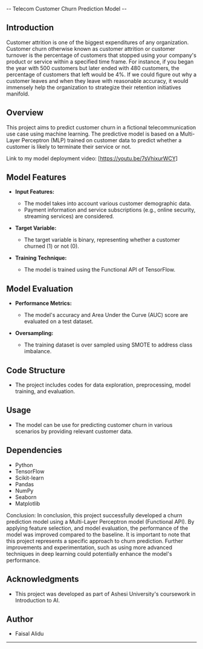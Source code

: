 -- Telecom Customer Churn Prediction Model --

## Introduction

Customer attrition is one of the biggest expenditures of any organization. Customer churn otherwise known as customer attrition or customer turnover is the percentage of customers that stopped using your company's product or service within a specified time frame. For instance, if you began the year with 500 customers but later ended with 480 customers, the percentage of customers that left would be 4%. If we could figure out why a customer leaves and when they leave with reasonable accuracy, it would immensely help the organization to strategize their retention initiatives manifold.

## Overview 
This project aims to predict customer churn in a fictional telecommunication use case using machine learning. The predictive model is based on a Multi-Layer Perceptron (MLP) trained on customer data to predict whether a customer is likely to terminate their service or not. 

Link to my model deployment video: [https://youtu.be/7sVhixurWCY]

## Model Features

- **Input Features:**
  - The model takes into account various customer demographic data.
  - Payment information and service subscriptions (e.g., online security, streaming services) are considered.

- **Target Variable:**
  - The target variable is binary, representing whether a customer churned (1) or not (0).

- **Training Technique:**
  - The model is trained using the Functional API of TensorFlow.

## Model Evaluation

- **Performance Metrics:**
  - The model's accuracy and Area Under the Curve (AUC) score are evaluated on a test dataset.

- **Oversampling:**
  - The training dataset is over sampled using SMOTE to address class imbalance.

## Code Structure

- The project includes codes for data exploration, preprocessing, model training, and evaluation.

## Usage

- The model can be use for predicting customer churn in various scenarios by providing relevant customer data.

## Dependencies
- Python
- TensorFlow
- Scikit-learn
- Pandas
- NumPy
- Seaborn
- Matplotlib



Conclusion:
In conclusion, this project successfully developed a churn prediction model using a Multi-Layer Perceptron model (Functional API). By applying feature selection, and model evaluation, the performance of the model was improved compared to the baseline. It is important to note that this project represents a specific approach to churn prediction. Further improvements and experimentation, such as using more advanced techniques in deep learning could potentially enhance the model's performance.


## Acknowledgments
- This project was developed as part of Ashesi University's coursework in Introduction to AI.


## Author
- Faisal Alidu

---

